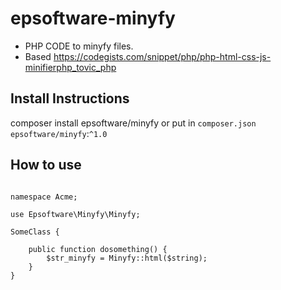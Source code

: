 # epsoftware-minyfy

 - PHP CODE to minyfy files.
 - Based https://codegists.com/snippet/php/php-html-css-js-minifierphp_tovic_php

## Install Instructions

composer install epsoftware/minyfy or put in `composer.json` `epsoftware/minyfy`:`^1.0`

## How to use

```

namespace Acme;

use Epsoftware\Minyfy\Minyfy;

SomeClass {

    public function dosomething() {
        $str_minyfy = Minyfy::html($string);
    }
}

```
